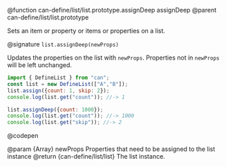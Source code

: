 @function can-define/list/list.prototype.assignDeep assignDeep
@parent can-define/list/list.prototype

Sets an item or property or items or properties on a list.

@signature `list.assignDeep(newProps)`

Updates the properties on the list with `newProps`. Properties not in `newProps` will be left unchanged.

  ```js
import { DefineList } from "can";
const list = new DefineList(["A","B"]);
list.assign({count: 1, skip: 2});
console.log(list.get("count")); //-> 1

list.assignDeep({count: 1000});
console.log(list.get("count")); //-> 1000
console.log(list.get("skip")); //-> 2
  ```
  @codepen

  @param {Array} newProps Properties that need to be assigned to the list instance
  @return {can-define/list/list} The list instance.
